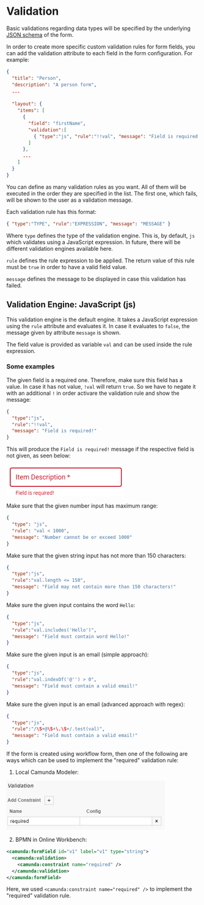 # Validation

Basic validations regarding data types will be specified by the underlying [JSON schema](../guides/schema-and-objects) of the form.

In order to create more specific custom validation rules for form fields, you can add the validation attribute to each field in the form configuration. For example:

```json
{
  "title": "Person",
  "description": "A person form",  
  ...
  
  "layout": {
    "items": [
      {
        "field": "firstName", 
        "validation":[
          { "type":"js", "rule":"!!val", "message": "Field is required!" }
        ]
      },
      ...
    ]
  }
}
```

You can define as many validation rules as you want. All of them will be executed in the order they are specified in the list. The first one, which fails, will be shown to the user as a validation message.

Each validation rule has this format:

```json
{ "type":"TYPE", "rule":"EXPRESSION", "message": "MESSAGE" }
```

Where `type` defines the type of the validation engine. This is, by default, `js` which validates using a JavaScript expression. In future, there will be different validation engines available here.

`rule` defines the rule expression to be applied. The return value of this rule must be `true` in order to have a valid field value.

`message` defines the message to be displayed in case this validation has failed.

## Validation Engine: JavaScript (js)

This validation engine is the default engine. It takes a JavaScript expression using the `rule` attribute and evaluates it. In case it evaluates to `false`, the message given by attribute `message` is shown.

The field value is provided as variable `val` and can be used inside the rule expression.

### Some examples

The given field is a required one. Therefore, make sure this field has a value. In case it has not value, `!val` will return `true`. So we have to negate it with an additional `!` in order activare the validation rule and show the message: 

```json
{ 
  "type":"js", 
  "rule":"!!val", 
  "message": "Field is required!" 
}
```

This will produce the `Field is required!` message if the respective field is not given, as seen below: 

![](../../img/form-validation-required.PNG)

Make sure that the given number input has maximum range:

```json
{
  "type": "js",
  "rule": "val < 1000",
  "message": "Number cannot be or exceed 1000"
}
```

Make sure that the given string input has not more than 150 characters:

```json
{ 
  "type":"js", 
  "rule":"val.length <= 150", 
  "message": "Field may not contain more than 150 characters!" 
}
```

Make sure the given input contains the word `Hello`:

```json
{ 
  "type":"js", 
  "rule":"val.includes('Hello')", 
  "message": "Field must contain word Hello!" 
}
```

Make sure the given input is an email (simple approach):

```json
{ 
  "type":"js", 
  "rule":"val.indexOf('@'') > 0", 
  "message": "Field must contain a valid email!" 
}
```

Make sure the given input is an email (advanced approach with regex):

```json
{ 
  "type":"js", 
  "rule":"/\S+@\S+\.\S+/.test(val)", 
  "message": "Field must contain a valid email!" 
}
```


If the form is created using workflow form, then one of the following are ways which can be used to implement the "required" validation rule:

1. Local Camunda Modeler:

![](../../img/form-validation-required-local-camunda.png)

2. BPMN in Online Workbench:

```xml
<camunda:formField id="v1" label="v1" type="string">
  <camunda:validation>
    <camunda:constraint name="required" />
  </camunda:validation>
</camunda:formField>
```

Here, we used `<camunda:constraint name="required" />` to implement the "required" validation rule.